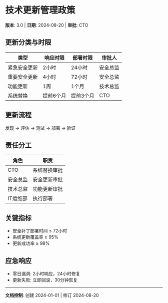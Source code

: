 # 技术更新管理政策
**版本**: 3.0 | **日期**: 2024-08-20 | **审批**: CTO

## 更新分类与时限

| 类型 | 响应时限 | 部署时限 | 审批人 |
|------|----------|----------|--------|
| 紧急安全更新 | 2小时 | 24小时 | 安全总监 |
| 重要安全更新 | 4小时 | 72小时 | 安全总监 |
| 功能更新 | 1周 | 1个月 | 技术总监 |
| 系统替换 | 提前6个月 | 提前3个月 | CTO |

## 更新流程
发现 → 评估 → 测试 → 部署 → 验证

## 责任分工
| 角色 | 职责 |
|------|------|
| CTO | 系统替换审批 |
| 安全总监 | 安全更新审批 |
| 技术总监 | 功能更新审批 |
| IT运维部 | 执行部署 |

## 关键指标
- 安全补丁部署时间 ≤ 72小时
- 系统更新覆盖率 ≥ 95%
- 更新成功率 ≥ 98%

## 应急响应
- 零日漏洞: 2小时响应，24小时修复
- 更新失败: 立即回滚，30分钟恢复

---
**文档控制**: 创建 2024-01-01 | 修订 2024-08-20
